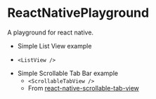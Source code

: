 # ReactNativePlayground
A playground for react native.

+ Simple List View example
 - `<ListView />`
+ Simple Scrollable Tab Bar example
  - `<ScrollableTabView />`
  - From [react-native-scrollable-tab-view](https://github.com/brentvatne/react-native-scrollable-tab-view)
